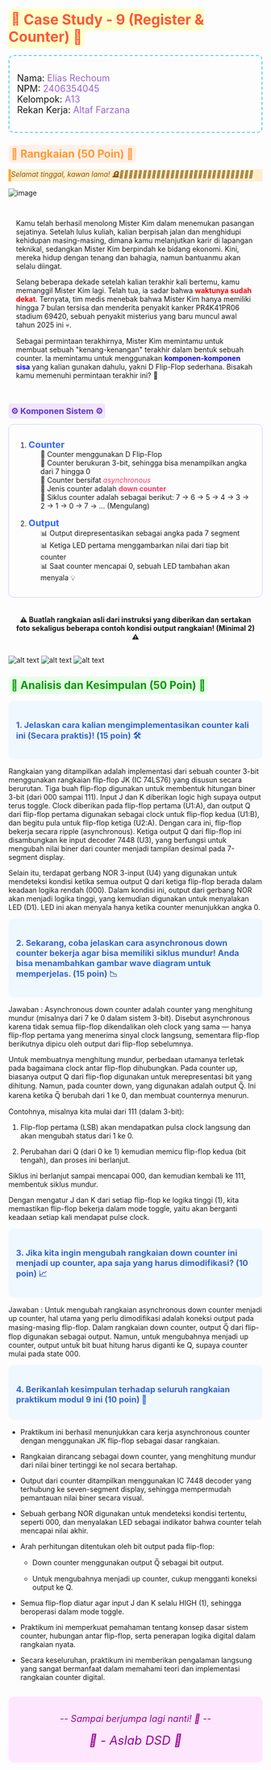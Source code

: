 # <span style="color:#FF5733; background-color:#FFFFCC; padding:5px; border-radius:10px;">🤖 Case Study - 9 (Register & Counter) 🤖</span>

<div style="background-color:#E6F7F; padding:15px; border-radius:10px; border:2px dashed #66CCFF;">
<p style="font-size:18px;">
Nama: <span style="color:#9966CC;">Elias Rechoum</span><br>
NPM: <span style="color:#9966CC;">2406354045</span><br>
Kelompok: <span style="color:#9966CC;">A13</span><br>
Rekan Kerja: <span style="color:#9966CC;">Altaf Farzana</span>
</p>
</div>

## <span style="color:#FF9933; background-color:#FFF0E6; padding:5px; border-radius:5px;">🔌 Rangkaian (50 Poin) 🔌</span>

<div style="background-color:#FFEECC; border-radius:px; border-left:5px solid #FFAA33;">
<p style="font-style:italic; color:#885500;">Selamat tinggal, kawan lama! 🪦👋😭😭😭😭😭😭😭😭😭😭😭😭😭😭😭😭😭😭😭😭😭😭😭😭😭😭😭😭</p>
</div>

![image](https://hackmd.io/_uploads/BkeQXPIzJe.png)

<div style="background-color:#; padding:15px; border-radius:10px;">
<p>Kamu telah berhasil menolong Mister Kim dalam menemukan pasangan sejatinya. Setelah lulus kuliah, kalian berpisah jalan dan menghidupi kehidupan masing-masing, dimana kamu melanjutkan karir di lapangan teknikal, sedangkan Mister Kim berpindah ke bidang ekonomi. Kini, mereka hidup dengan tenang dan bahagia, namun bantuanmu akan selalu diingat.</p>

<p>Selang beberapa dekade setelah kalian terakhir kali bertemu, kamu memanggil Mister Kim lagi. Telah tua, ia sadar bahwa <span style="color:red; font-weight:bold">waktunya sudah dekat</span>. Ternyata, tim medis menebak bahwa Mister Kim hanya memiliki hingga 7 bulan tersisa dan menderita penyakit kanker PR4K41PR06 stadium 69420, sebuah penyakit misterius yang baru muncul awal tahun 2025 ini 💀.</p>

<p>Sebagai permintaan terakhirnya, Mister Kim memintamu untuk membuat sebuah "kenang-kenangan" terakhir dalam bentuk sebuah counter. Ia memintamu untuk menggunakan <span style="color:blue; font-weight:bold">komponen-komponen sisa</span> yang kalian gunakan dahulu, yakni D Flip-Flop sederhana. Bisakah kamu memenuhi permintaan terakhir ini? 🥺</p>
</div>

### <span style="color:#6633CC; background-color:#F0E6FF; padding:5px; border-radius:5px;">⚙️ Komponen Sistem ⚙️</span>

<div style="background-color:#F; padding:15px; border-radius:10px; border:1px solid #CCCCFF;">
<ol>
<li style="margin-bottom:15px;">
  <span style="color:#3366FF; font-weight:bold; font-size:18px;">Counter</span>
  <ul style="list-style-type:none;">
    <li>🔸 Counter menggunakan D Flip-Flop</li>
    <li>🔸 Counter berukuran 3-bit, sehingga bisa menampilkan angka dari 7 hingga 0</li>
    <li>🔸 Counter bersifat <span style="color:#FF3366; font-style:italic;">asynchronous</span></li>
    <li>🔸 Jenis counter adalah <span style="color:#FF3366; font-weight:bold;">down counter</span></li>
    <li>🔸 Siklus counter adalah sebagai berikut: 7 → 6 → 5 → 4 → 3 → 2 → 1 → 0 → 7 → ... (Mengulang)</li>
  </ul>
</li>
<li>
  <span style="color:#3366FF; font-weight:bold; font-size:18px;">Output</span>
  <ul style="list-style-type:none;">
    <li>📊 Output direpresentasikan sebagai angka pada 7 segment</li>
    <li>📊 Ketiga LED pertama menggambarkan nilai dari tiap bit counter</li>
    <li>📊 Saat counter mencapai 0, sebuah LED tambahan akan menyala 💡</li>
  </ul>
</li>
</ol>
</div>

<div style="background-color:#FFCCC; padding:15px; border-radius:10px; margin-top:20px; text-align:center; font-weight:bold;">
⚠️ Buatlah rangkaian asli dari instruksi yang diberikan dan sertakan foto sekaligus beberapa contoh kondisi output rangkaian! (Minimal 2) ⚠️
</div>


![alt text](https://raw.githubusercontent.com/c0ldlasagna/DSD/refs/heads/master/Week%209/image-5.png)
![alt text](https://raw.githubusercontent.com/c0ldlasagna/DSD/refs/heads/master/Week%209/image-6.png)
![alt text](https://raw.githubusercontent.com/c0ldlasagna/DSD/refs/heads/master/Week%209/image-7.png)



## <span style="color:#009900; background-color:#E6FFE6; padding:5px; border-radius:5px;">🧠 Analisis dan Kesimpulan (50 Poin) 🧠</span>

<div style="background-color:#F0F8FF; padding:15px; border-radius:10px; margin-bottom:15px;">
<h3 style="color:#3366CC;">1. Jelaskan cara kalian mengimplementasikan counter kali ini (Secara praktis)! (15 poin) 🛠️</h3>
</div>

Rangkaian yang ditampilkan adalah implementasi dari sebuah counter 3-bit menggunakan rangkaian flip-flop JK (IC 74LS76) yang disusun secara berurutan. Tiga buah flip-flop digunakan untuk membentuk hitungan biner 3-bit (dari 000 sampai 111). Input J dan K diberikan logic high supaya output terus toggle. Clock diberikan pada flip-flop pertama (U1:A), dan output Q dari flip-flop pertama digunakan sebagai clock untuk flip-flop kedua (U1:B), dan begitu pula untuk flip-flop ketiga (U2:A). Dengan cara ini, flip-flop bekerja secara ripple (asynchronous). Ketiga output Q dari flip-flop ini disambungkan ke input decoder 7448 (U3), yang berfungsi untuk mengubah nilai biner dari counter menjadi tampilan desimal pada 7-segment display.

Selain itu, terdapat gerbang NOR 3-input (U4) yang digunakan untuk mendeteksi kondisi ketika semua output Q dari ketiga flip-flop berada dalam keadaan logika rendah (000). Dalam kondisi ini, output dari gerbang NOR akan menjadi logika tinggi, yang kemudian digunakan untuk menyalakan LED (D1). LED ini akan menyala hanya ketika counter menunjukkan angka 0.

<div style="background-color:#F0F8FF; padding:15px; border-radius:10px; margin-bottom:15px;">
<h3 style="color:#3366CC;">2. Sekarang, coba jelaskan cara asynchronous down counter bekerja agar bisa memiliki siklus mundur! Anda bisa menambahkan gambar wave diagram untuk memperjelas. (15 poin) 📉</h3>
</div>

Jawaban : Asynchronous down counter adalah counter yang menghitung mundur (misalnya dari 7 ke 0 dalam sistem 3-bit). Disebut asynchronous karena tidak semua flip-flop dikendalikan oleh clock yang sama — hanya flip-flop pertama yang menerima sinyal clock langsung, sementara flip-flop berikutnya dipicu oleh output dari flip-flop sebelumnya.

Untuk membuatnya menghitung mundur, perbedaan utamanya terletak pada bagaimana clock antar flip-flop dihubungkan. Pada counter up, biasanya output Q dari flip-flop digunakan untuk merepresentasi bit yang dihitung. Namun, pada counter down, yang digunakan adalah output Q̅. Ini karena ketika Q̅ berubah dari 1 ke 0, dan membuat counternya menurun.

Contohnya, misalnya kita mulai dari 111 (dalam 3-bit):

1. Flip-flop pertama (LSB) akan mendapatkan pulsa clock langsung dan akan mengubah status dari 1 ke 0.

2. Perubahan dari Q (dari 0 ke 1) kemudian memicu flip-flop kedua (bit tengah), dan proses ini berlanjut.

Siklus ini berlanjut sampai mencapai 000, dan kemudian kembali ke 111, membentuk siklus mundur.

Dengan mengatur J dan K dari setiap flip-flop ke logika tinggi (1), kita memastikan flip-flop bekerja dalam mode toggle, yaitu akan berganti keadaan setiap kali mendapat pulse clock.

<div style="background-color:#F0F8FF; padding:15px; border-radius:10px; margin-bottom:15px;">
<h3 style="color:#3366CC;">3. Jika kita ingin mengubah rangkaian down counter ini menjadi up counter, apa saja yang harus dimodifikasi? (10 poin) 📈</h3>
</div>

Jawaban : Untuk mengubah rangkaian asynchronous down counter menjadi up counter, hal utama yang perlu dimodifikasi adalah koneksi output pada masing-masing flip-flop. Dalam rangkaian down counter, output Q̅ dari flip-flop digunakan sebagai output.  Namun, untuk mengubahnya menjadi up counter, output untuk bit buat hitung harus diganti ke Q, supaya counter mulai pada state 000.

<div style="background-color:#F0F8FF; padding:15px; border-radius:10px; margin-bottom:15px;">
<h3 style="color:#3366CC;">4. Berikanlah kesimpulan terhadap seluruh rangkaian praktikum modul 9 ini (10 poin) 📝</h3>
</div>

- Praktikum ini berhasil menunjukkan cara kerja asynchronous counter dengan menggunakan JK flip-flop sebagai dasar rangkaian.

- Rangkaian dirancang sebagai down counter, yang menghitung mundur dari nilai biner tertinggi ke nol secara bertahap.

- Output dari counter ditampilkan menggunakan IC 7448 decoder yang terhubung ke seven-segment display, sehingga mempermudah pemantauan nilai biner secara visual.

- Sebuah gerbang NOR digunakan untuk mendeteksi kondisi tertentu, seperti 000, dan menyalakan LED sebagai indikator bahwa counter telah mencapai nilai akhir.

- Arah perhitungan ditentukan oleh bit output pada flip-flop:

  - Down counter menggunakan output Q̅ sebagai bit output.

  - Untuk mengubahnya menjadi up counter, cukup mengganti koneksi output ke Q.

- Semua flip-flop diatur agar input J dan K selalu HIGH (1), sehingga beroperasi dalam mode toggle.

- Praktikum ini memperkuat pemahaman tentang konsep dasar sistem counter, hubungan antar flip-flop, serta penerapan logika digital dalam rangkaian nyata.

- Secara keseluruhan, praktikum ini memberikan pengalaman langsung yang sangat bermanfaat dalam memahami teori dan implementasi rangkaian counter digital.

<div style="background-color:#FFE6FF; padding:15px; border-radius:10px; text-align:center; margin-top:30px; font-style:italic; color:#990099;">
<p style="font-size:18px;">-- Sampai berjumpa lagi nanti! 👋 --</p>
<p>
  <span style="font-size:24px;">
    🌟 - Aslab DSD 🌟
  </span>
</p>
</div>